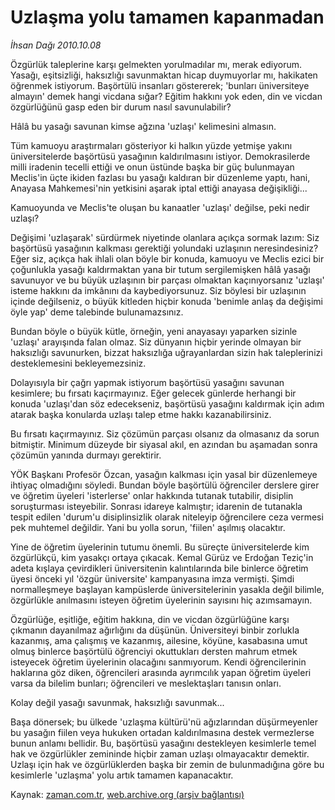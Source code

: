# Uzlaşma yolu tamamen kapanmadan

*İhsan Dağı 2010.10.08*

<td class="columnist-detail">
<p>Özgürlük taleplerine karşı gelmekten yorulmadılar mı, merak ediyorum. Yasağı, eşitsizliği, haksızlığı savunmaktan hicap duymuyorlar mı, hakikaten öğrenmek istiyorum. Başörtülü insanları göstererek; 'bunları üniversiteye almayın' demek hangi vicdana sığar? Eğitim hakkını yok eden, din ve vicdan özgürlüğünü gasp eden bir durum nasıl savunulabilir?</p>
<p>
<div id="haberMetinDiv">
<p>Hâlâ bu yasağı savunan kimse ağzına 'uzlaşı' kelimesini almasın.
<p>Tüm kamuoyu araştırmaları gösteriyor ki halkın yüzde yetmişe yakını üniversitelerde başörtüsü yasağının kaldırılmasını istiyor. Demokrasilerde milli iradenin tecelli ettiği ve onun üstünde başka bir güç bulunmayan Meclis'in üçte ikiden fazlası bu yasağı kaldıran bir düzenleme yaptı, hani, Anayasa Mahkemesi'nin yetkisini aşarak iptal ettiği anayasa değişikliği...
<p>Kamuoyunda ve Meclis'te oluşan bu kanaatler 'uzlaşı' değilse, peki nedir uzlaşı?
<p>Değişimi 'uzlaşarak' sürdürmek niyetinde olanlara açıkça sormak lazım: Siz başörtüsü yasağının kalkması gerektiği yolundaki uzlaşının neresindesiniz? Eğer siz, açıkça hak ihlali olan böyle bir konuda, kamuoyu ve Meclis ezici bir çoğunlukla yasağı kaldırmaktan yana bir tutum sergilemişken hâlâ yasağı savunuyor ve bu büyük uzlaşının bir parçası olmaktan kaçınıyorsanız 'uzlaşı' isteme hakkını da imkânını da kaybediyorsunuz. Siz böylesi bir uzlaşının içinde değilseniz, o büyük kitleden hiçbir konuda 'benimle anlaş da değişimi öyle yap' deme talebinde bulunamazsınız.
<p>Bundan böyle o büyük kütle, örneğin, yeni anayasayı yaparken sizinle 'uzlaşı' arayışında falan olmaz. Siz dünyanın hiçbir yerinde olmayan bir haksızlığı savunurken, bizzat haksızlığa uğrayanlardan sizin hak taleplerinizi desteklemesini bekleyemezsiniz.
<p>Dolayısıyla bir çağrı yapmak istiyorum başörtüsü yasağını savunan kesimlere; bu fırsatı kaçırmayınız. Eğer gelecek günlerde herhangi bir konuda 'uzlaşı'dan söz edecekseniz, başörtüsü yasağını kaldırmak için adım atarak başka konularda uzlaşı talep etme hakkı kazanabilirsiniz.
<p>Bu fırsatı kaçırmayınız. Siz çözümün parçası olsanız da olmasanız da sorun bitmiştir. Minimum düzeyde bir siyasal akıl, en azından bu aşamadan sonra çözümün yanında durmayı gerektirir.
<p>YÖK Başkanı Profesör Özcan, yasağın kalkması için yasal bir düzenlemeye ihtiyaç olmadığını söyledi. Bundan böyle başörtülü öğrenciler derslere girer ve öğretim üyeleri 'isterlerse' onlar hakkında tutanak tutabilir, disiplin soruşturması isteyebilir. Sonrası idareye kalmıştır; idarenin de tutanakla tespit edilen 'durum'u disiplinsizlik olarak niteleyip öğrencilere ceza vermesi pek muhtemel değildir. Yani bu yolla sorun, 'fiilen' aşılmış olacaktır.
<p>Yine de öğretim üyelerinin tutumu önemli. Bu süreçte üniversitelerde kim özgürlükçü, kim yasakçı ortaya çıkacak. Kemal Gürüz ve Erdoğan Teziç'in adeta kışlaya çevirdikleri üniversitenin kalıntılarında bile binlerce öğretim üyesi önceki yıl 'özgür üniversite' kampanyasına imza vermişti. Şimdi normalleşmeye başlayan kampüslerde üniversitelerinin yasakla değil bilimle, özgürlükle anılmasını isteyen öğretim üyelerinin sayısını hiç azımsamayın.
<p>Özgürlüğe, eşitliğe, eğitim hakkına, din ve vicdan özgürlüğüne karşı çıkmanın dayanılmaz ağırlığını da düşünün. Üniversiteyi binbir zorlukla kazanmış, ama çalışmış ve kazanmış, ailesine, köyüne, kasabasına umut olmuş binlerce başörtülü öğrenciyi okuttukları dersten mahrum etmek isteyecek öğretim üyelerinin olacağını sanmıyorum. Kendi öğrencilerinin haklarına göz diken, öğrencileri arasında ayrımcılık yapan öğretim üyeleri varsa da bilelim bunları; öğrencileri ve meslektaşları tanısın onları.
<p>Kolay değil yasağı savunmak, haksızlığı savunmak...
<p>Başa dönersek; bu ülkede 'uzlaşma kültürü'nü ağızlarından düşürmeyenler bu yasağın fiilen veya hukuken ortadan kaldırılmasına destek vermezlerse bunun anlamı bellidir. Bu, başörtüsü yasağını destekleyen kesimlerle temel hak ve özgürlükler zemininde hiçbir zaman uzlaşı olmayacaktır demektir. Uzlaşı için hak ve özgürlüklerden başka bir zemin de bulunmadığına göre bu kesimlerle 'uzlaşma' yolu artık tamamen kapanacaktır.</p></p></p></p></p></p></p></p></p></p></p></p></div>
</p>
<a href="http://web.archive.org/web/20101224204527/mailto:i.dagi@zaman.com.tr">
</a></td>

Kaynak: [zaman.com.tr](http://zaman.com.tr/yazar.do?yazino=1037402), [web.archive.org (arşiv bağlantısı)](http://web.archive.org/web/20101224204527/http://zaman.com.tr/yazar.do?yazino=1037402)
